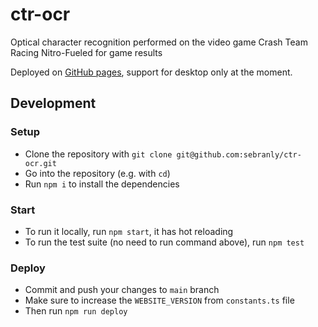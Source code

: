 # ctr-ocr
Optical character recognition performed on the video game Crash Team Racing Nitro-Fueled for game results

Deployed on [GitHub pages](https://sebranly.github.io/ctr-ocr), support for desktop only at the moment.

## Development

### Setup

- Clone the repository with `git clone git@github.com:sebranly/ctr-ocr.git`
- Go into the repository (e.g. with `cd`)
- Run `npm i` to install the dependencies

### Start

- To run it locally, run `npm start`, it has hot reloading
- To run the test suite (no need to run command above), run `npm test`

### Deploy

- Commit and push your changes to `main` branch
- Make sure to increase the `WEBSITE_VERSION` from `constants.ts` file
- Then run `npm run deploy`
